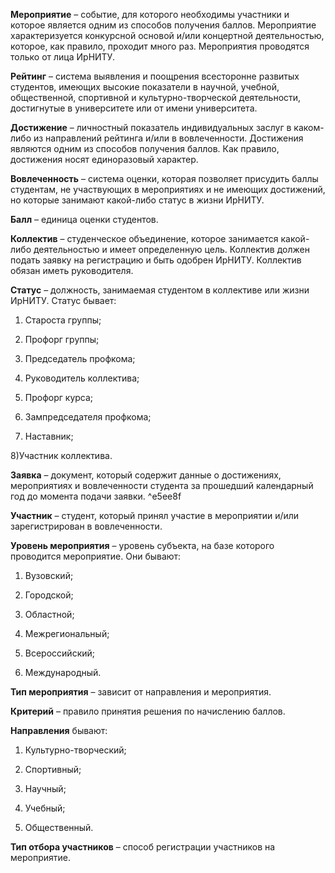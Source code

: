 **Мероприятие** – событие, для которого необходимы участники и которое является одним из способов получения баллов. Мероприятие характеризуется конкурсной основой и/или концертной деятельностью, которое, как правило, проходит много раз. Мероприятия проводятся только от лица ИрНИТУ.

**Рейтинг** – система выявления и поощрения всесторонне развитых студентов, имеющих высокие показатели в научной, учебной, общественной, спортивной и культурно-творческой деятельности, достигнутые в университете или от имени университета.

**Достижение** – личностный показатель индивидуальных заслуг в каком-либо из направлений рейтинга и/или в вовлеченности. Достижения являются одним из способов получения баллов. Как правило, достижения носят единоразовый характер.

**Вовлеченность** – система оценки, которая позволяет присудить баллы студентам, не участвующих в мероприятиях и не имеющих достижений, но которые занимают какой-либо статус в жизни ИрНИТУ.

**Балл** – единица оценки студентов.

**Коллектив** – студенческое объединение, которое занимается какой-либо деятельностью и имеет определенную цель. Коллектив должен подать заявку на регистрацию и быть одобрен ИрНИТУ. Коллектив обязан иметь руководителя.

**Статус** – должность, занимаемая студентом в коллективе или жизни ИрНИТУ. Статус бывает:

 1) Староста группы;

 2) Профорг группы;

 3) Председатель профкома;

 4) Руководитель коллектива;

 5) Профорг курса;

 6) Зампредседателя профкома;

 7) Наставник;

 8)Участник коллектива.

**Заявка** – документ, который содержит данные о достижениях, мероприятиях и вовлеченности студента за прошедший календарный год до момента подачи заявки. ^e5ee8f

**Участник** – студент, который принял участие в мероприятии и/или зарегистрирован в вовлеченности.

**Уровень мероприятия** – уровень субъекта, на базе которого проводится мероприятие. Они бывают:

1) Вузовский;

2) Городской;

3) Областной;

4) Межрегиональный;

5) Всероссийский;

6) Международный.

**Тип мероприятия** – зависит от направления и мероприятия.

**Критерий** – правило принятия решения по начислению баллов.

**Направления** бывают:

1) Культурно-творческий;

2) Спортивный;

3) Научный;

4) Учебный;

5) Общественный.

**Тип отбора участников** – способ регистрации участников на мероприятие.